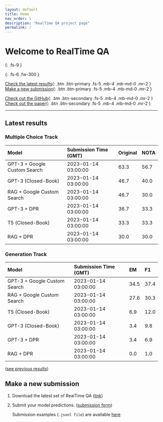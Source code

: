 ```yaml
---
layout: default
title: Home
nav_order: 1
description: "RealTime QA project page"
permalink: /
---
```


# Welcome to RealTime QA
{: .fs-9 }


{: .fs-6 .fw-300 }

[Check the latest results](#latest-results){: .btn .btn-primary .fs-5 .mb-4 .mb-md-0 .mr-2 } [Make a new submission](#make-a-new-submission){: .btn .btn-primary .fs-5 .mb-4 .mb-md-0 .mr-2 }

[Check out the GitHub](https://github.com/realtimeqa/realtimeqa_public){: .btn .btn-secondary .fs-5 .mb-4 .mb-md-0 .mr-2 } [Check out the paper](https://arxiv.org/abs/2207.13332){: .btn .btn-secondary .fs-5 .mb-4 .mb-md-0 .mr-2 }

---

## Latest results 

### Multiple Choice Track

| Model        | Submission Time (GMT) | Original | NOTA | 
|:-------------|:---------|:---------|:-----|
|GPT-3 + Google Custom Search|2023-01-14 03:00:00|63.3|56.7|
|GPT-3 (Closed-Book)|2023-01-14 03:00:00|46.7|40.0|
|RAG + Google Custom Search|2023-01-14 03:00:00|46.7|30.0|
|GPT-3 + DPR|2023-01-14 03:00:00|36.7|33.3|
|T5 (Closed-Book)|2023-01-14 03:00:00|33.3|33.3|
|RAG + DPR|2023-01-14 03:00:00|30.0|30.0|



### Generation Track

| Model        | Submission Time (GMT) | EM | F1 | 
|:-------------|:---------|:---------|:-----|
|GPT-3 + Google Custom Search|2023-01-14 03:00:00|34.5|37.4|
|RAG + Google Custom Search|2023-01-14 03:00:00|27.6|30.3|
|T5 (Closed-Book)|2023-01-14 03:00:00|6.9|12.0|
|GPT-3 (Closed-Book)|2023-01-14 03:00:00|3.4|9.8|
|GPT-3 + DPR|2023-01-14 03:00:00|3.4|6.9|
|RAG + DPR|2023-01-14 03:00:00|0.0|1.0|



([see previous results](https://realtimeqa.github.io/docs/results/2022/))

## Make a new submission

1. Download the latest set of RealTime QA ([link](https://github.com/realtimeqa/realtimeqa_public))

1. Submit your model predictions. ([submission form](https://forms.gle/6xANYtedAf8UrqyY8))

    Submission examples (`.jsonl file`) are available [here](https://github.com/realtimeqa/realtimeqa_public/tree/main/baseline_results)

